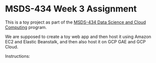 # MSDS-434 Week 3 Assignment

This is a toy project as part of the [MSDS-434 Data Science and Cloud Computing](https://sps.northwestern.edu/masters/data-science/program-courses.php?course_id=5011) program.

We are supposed to create a toy web app and then host it using Amazon EC2 and Elastic Beanstalk, and then also host it on GCP GAE and GCP Cloud.

Instructions:
